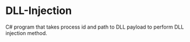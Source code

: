 # DLL-Injection
 C# program that takes process id and path to DLL payload to perform DLL injection method.
